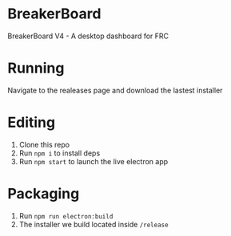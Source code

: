 # BreakerBoard
BreakerBoard V4 - A desktop dashboard for FRC

# Running
Navigate to the realeases page and download the lastest installer

# Editing
1) Clone this repo
2) Run `npm i` to install deps
3) Run `npm start` to launch the live electron app

# Packaging
1) Run `npm run electron:build`
2) The installer we build located inside `/release`
